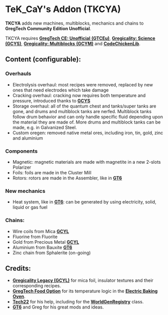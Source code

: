 # TeK_CaY's Addon (TKCYA)

**TKCYA** adds new machines, multiblocks, mechanics and chains to **GregTech Community Edition Unofficial**.


TKCYA requires [**GregTech CE: Unofficial** **(GTCEu)**](https://github.com/GregTechCEu/GregTech), [**Gregicality: Science** **(GCYS)**](https://github.com/GregTechCEu/gregicality-science), [**Gregicality: Multiblocks** **(GCYM)**](https://github.com/GregTechCEu/gregicality-multiblocks) and [**CodeChickenLib**](https://www.curseforge.com/minecraft/mc-mods/codechicken-lib-1-8).

## Content (configurable):

### Overhauls
* Electrolysis overhaul: most recipes were removed, replaced by new ones that need electrodes which take damage
* Cracking overhaul: cracking now requires both temperature and pressure, introduced thanks to [**GCYS**](https://github.com/GregTechCEu/gregicality-science)
* Storage overhaul: all of the quantum chest and tanks/super tanks are gone, and drums and multiblock tanks are nerfed. Multiblock tanks follow drum behavior and can only handle specific fluid depending upon the material they are made of. More drums and multiblock tanks can be made, e.g. in Galvanized Steel.
* Custom oregen: removed native metal ores, including iron, tin, gold, zinc and aluminium

### Components
* Magnetic: magnetic materials are made with magnetite in a new 2-slots Polarizer
* Foils: foils are made in the Cluster Mill
* Rotors: rotors are made in the Assembler, like in [**GT6**](https://github.com/GregTech6)

### New mechanics
* Heat system, like in [**GT6**](https://github.com/GregTech6): can be generated by using electricity, solid, liquid or gas fuel


### Chains:
* Wire coils from Mica [**GCYL**](https://github.com/GregTechCEu/gregicality-legacy)
* Fluorine from Fluorite
* Gold from Precious Metal [**GCYL**](https://github.com/GregTechCEu/gregicality-legacy)
* Aluminium from Bauxite [**GT6**](https://github.com/GregTech6)
* Zinc chain from Sphalerite (on-going)

## Credits: 
* [**Gregicality Legacy (GCYL)**](https://github.com/GregTechCEu/gregicality-legacy) for mica foil, insulator textures and their corresponding recipes.
* [**GregTech Food Option**](https://github.com/bruberu/GregTechFoodOption) for its temperature logic in the [**Electric Baking Oven**](https://github.com/bruberu/GregTechFoodOption/blob/master/src/main/java/gregtechfoodoption/machines/multiblock/MetaTileEntityElectricBakingOven.java).
* [**Tech22**](https://github.com/TechLord22) for his help, including for the [**WorldGenRegistry**](https://github.com/tekcay/tekcays_addon/blob/master/src/main/java/tekcays_addon/api/worldgen/TKCYAWorldGenRegistry.java) class.
* [**GT6**](https://github.com/GregTech6) and Greg for his great mods and ideas.
